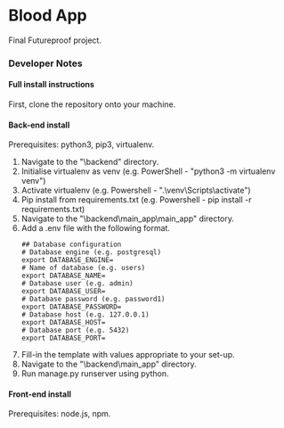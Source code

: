 # Blood App
Final Futureproof project.
### Developer Notes
#### Full install instructions
First, clone the repository onto your machine.
#### Back-end install
Prerequisites: python3, pip3, virtualenv.
1. Navigate to the "\backend" directory.
2. Initialise virtualenv as venv (e.g. PowerShell - "python3 -m virtualenv venv")
3. Activate virtualenv (e.g. Powershell - ".\venv\Scripts\activate")
4. Pip install from requirements.txt (e.g. Powershell - pip install -r requirements.txt)
5. Navigate to the "\backend\main_app\main_app" directory.
6. Add a .env file with the following format.
    ```
    ## Database configuration
    # Database engine (e.g. postgresql)
    export DATABASE_ENGINE=
    # Name of database (e.g. users)
    export DATABASE_NAME=
    # Database user (e.g. admin)
    export DATABASE_USER=
    # Database password (e.g. password1)
    export DATABASE_PASSWORD=
    # Database host (e.g. 127.0.0.1)
    export DATABASE_HOST=
    # Database port (e.g. 5432)
    export DATABASE_PORT=
    ```
7. Fill-in the template with values appropriate to your set-up.
8. Navigate to the "\backend\main_app" directory.
9. Run manage.py runserver using python.
#### Front-end install
Prerequisites: node.js, npm.